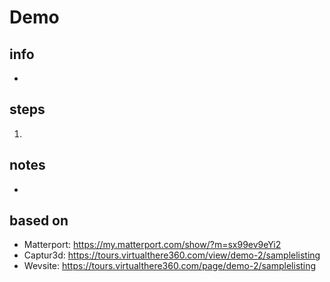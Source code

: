 # Demo  

## info  
* 

## steps  
1. 

## notes  
*  

## based on  
*  Matterport: https://my.matterport.com/show/?m=sx99ev9eYi2
*  Captur3d: https://tours.virtualthere360.com/view/demo-2/samplelisting
*  Wevsite: https://tours.virtualthere360.com/page/demo-2/samplelisting


